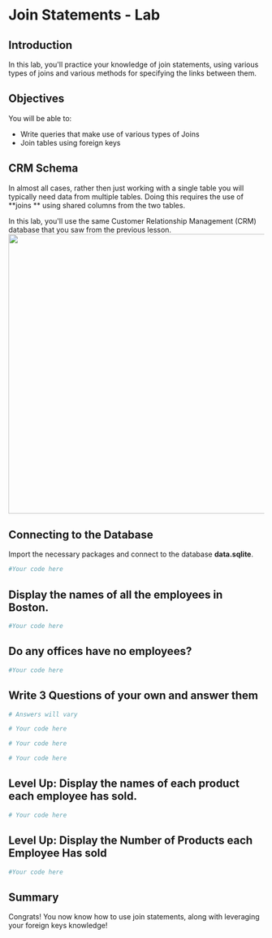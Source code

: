
# Join Statements - Lab

## Introduction

In this lab, you'll practice your knowledge of join statements, using various types of joins and various methods for specifying the links between them.

## Objectives

You will be able to:
- Write queries that make use of various types of Joins
- Join tables using foreign keys

## CRM Schema

In almost all cases, rather then just working with a single table you will typically need data from multiple tables. 
Doing this requires the use of **joins ** using shared columns from the two tables. 

In this lab, you'll use the same Customer Relationship Management (CRM) database that you saw from the previous lesson.
<img src='Database-Schema.png' width=550>

## Connecting to the Database
Import the necessary packages and connect to the database **data.sqlite**.


```python
#Your code here
```

## Display the names of all the employees in Boston.


```python
#Your code here
```

## Do any offices have no employees?


```python
#Your code here
```

## Write 3 Questions of your own and answer them


```python
# Answers will vary
```


```python
# Your code here
```


```python
# Your code here
```


```python
# Your code here
```

## Level Up: Display the names of each product each employee has sold.


```python
# Your code here
```

## Level Up: Display the Number of Products each Employee Has sold


```python
#Your code here
```

## Summary

Congrats! You now know how to use join statements, along with leveraging your foreign keys knowledge!
